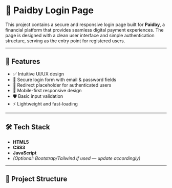 # 🔐 Paidby Login Page

This project contains a secure and responsive login page built for **Paidby**, a financial platform that provides seamless digital payment experiences. The page is designed with a clean user interface and simple authentication structure, serving as the entry point for registered users.

---

## 🚀 Features

- ✅ Intuitive UI/UX design
- 🔐 Secure login form with email & password fields
- 🔁 Redirect placeholder for authenticated users
- 📱 Mobile-first responsive design
- 🛡️ Basic input validation
- ⚡ Lightweight and fast-loading

---

## 🛠️ Tech Stack

- **HTML5**
- **CSS3**
- **JavaScript**
- *(Optional: Bootstrap/Tailwind if used — update accordingly)*

---

## 📁 Project Structure

